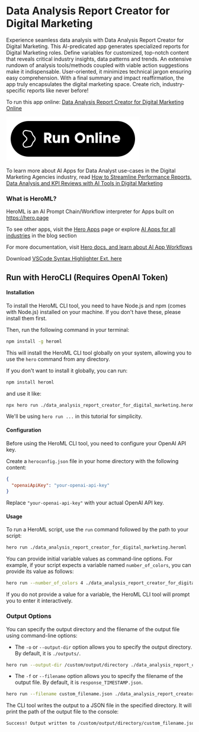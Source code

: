 # Data Analysis Report Creator for Digital Marketing

Experience seamless data analysis with Data Analysis Report Creator for Digital Marketing. This AI-predicated app generates specialized reports for Digital Marketing roles. Define variables for customized, top-notch content that reveals critical industry insights, data patterns and trends. An extensive rundown of analysis tools/methods coupled with viable action suggestions make it indispensable. User-oriented, it minimizes technical jargon ensuring easy comprehension. With a final summary and impact reaffirmation, the app truly encapsulates the digital marketing space. Create rich, industry-specific reports like never before!

To run this app online: [Data Analysis Report Creator for Digital Marketing Online](https://hero.page/app/data-analysis-report-creator-for-digital-marketing-tailored-ai-driven-marketing-data-analysis/gEgmKfQffBwupoBSz1kN)

[![Run Data Analysis Report Creator for Digital Marketing Online](/assets/run.svg)](https://hero.page/app/data-analysis-report-creator-for-digital-marketing-tailored-ai-driven-marketing-data-analysis/gEgmKfQffBwupoBSz1kN)

To learn more about AI Apps for Data Analyst use-cases in the Digital Marketing Agencies industry, read [How to Streamline Performance Reports, Data Analysis and KPI Reviews with AI Tools in Digital Marketing](https://hero.page/blog/ai/digital-marketing-agencies/how-to-streamline-performance-reports-data-analysis-and-kpi-reviews-with-ai-tools-in-digital-marketing/170840)

### What is HeroML?
HeroML is an AI Prompt Chain/Workflow interpreter for Apps built on https://hero.page 

To see other apps, visit the [Hero Apps](https://hero.page/apps) page or explore [AI Apps for all industries](https://hero.page/blog) in the blog section

For more documentation, visit [Hero docs, and learn about AI App Workflows](https://hero.page/tutorials/introduction-to-heroml)

Download [VSCode Syntax Highlighter Ext. here](https://marketplace.visualstudio.com/items?itemName=hero-page.heroml)

## Run with HeroCLI (Requires OpenAI Token)

#### Installation

To install the HeroML CLI tool, you need to have Node.js and npm (comes with Node.js) installed on your machine. If you don't have these, please install them first. 

Then, run the following command in your terminal:

```bash
npm install -g heroml
```

This will install the HeroML CLI tool globally on your system, allowing you to use the `hero` command from any directory.

If you don't want to install it globally, you can run:

```bash
npm install heroml
```

and use it like:

```bash
npx hero run ./data_analysis_report_creator_for_digital_marketing.heroml
```

We'll be using `hero run ...` in this tutorial for simplicity.

#### Configuration

Before using the HeroML CLI tool, you need to configure your OpenAI API key. 

Create a `heroconfig.json` file in your home directory with the following content:

```json
{
  "openaiApiKey": "your-openai-api-key"
}
```

Replace `"your-openai-api-key"` with your actual OpenAI API key.

#### Usage

To run a HeroML script, use the `run` command followed by the path to your script:

```bash
hero run ./data_analysis_report_creator_for_digital_marketing.heroml
```

You can provide initial variable values as command-line options. For example, if your script expects a variable named `number_of_colors`, you can provide its value as follows:

```bash
hero run --number_of_colors 4 ./data_analysis_report_creator_for_digital_marketing.heroml
```

If you do not provide a value for a variable, the HeroML CLI tool will prompt you to enter it interactively.

### Output Options

You can specify the output directory and the filename of the output file using command-line options:

- The `-o` or `--output-dir` option allows you to specify the output directory. By default, it is `./outputs/`.

```bash
hero run --output-dir /custom/output/directory ./data_analysis_report_creator_for_digital_marketing.heroml
```

- The `-f` or `--filename` option allows you to specify the filename of the output file. By default, it is `response_TIMESTAMP.json`.

```bash
hero run --filename custom_filename.json ./data_analysis_report_creator_for_digital_marketing.heroml
```

The CLI tool writes the output to a JSON file in the specified directory. It will print the path of the output file to the console:

```bash
Success! Output written to /custom/output/directory/custom_filename.json
```

